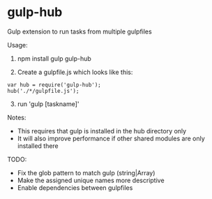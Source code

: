 gulp-hub
========

Gulp extension to run tasks from multiple gulpfiles

Usage:

1) npm install gulp gulp-hub

2) Create a gulpfile.js which looks like this:
```
var hub = require('gulp-hub');
hub('./*/gulpfile.js');
```
3) run 'gulp [taskname]'

Notes:
- This requires that gulp is installed in the hub directory only
- It will also improve performance if other shared modules are only installed there

TODO:
- Fix the glob pattern to match gulp (string|Array)
- Make the assigned unique names more descriptive
- Enable dependencies between gulpfiles
